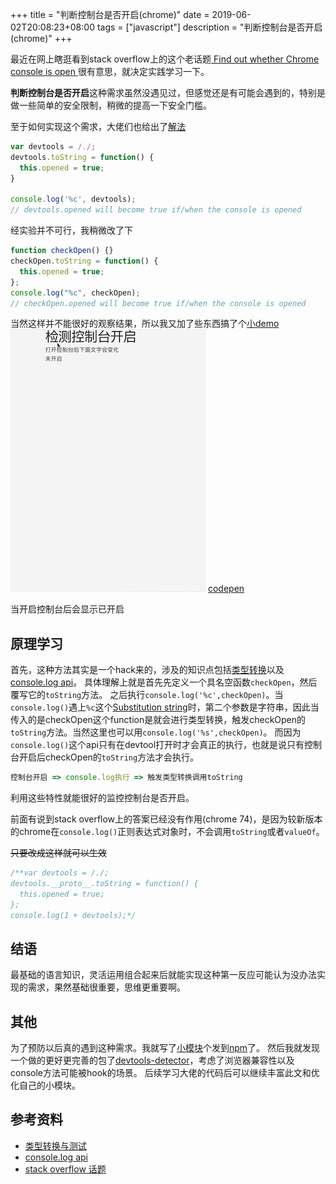 +++
title = "判断控制台是否开启(chrome)"
date = 2019-06-02T20:08:23+08:00
tags = ["javascript"]
description = "判断控制台是否开启(chrome)"
+++

最近在网上瞎逛看到stack overflow上的这个老话题[ Find out whether Chrome console is open ](https://stackoverflow.com/questions/7798748/find-out-whether-chrome-console-is-open/30638226#30638226)很有意思，就决定实践学习一下。

**判断控制台是否开启**这种需求虽然没遇见过，但感觉还是有可能会遇到的，特别是做一些简单的安全限制，稍微的提高一下安全门槛。

至于如何实现这个需求，大佬们也给出了[解法](https://stackoverflow.com/a/7809413)
```js
var devtools = /./;
devtools.toString = function() {
  this.opened = true;
}

console.log('%c', devtools);
// devtools.opened will become true if/when the console is opened
```

经实验并不可行，我稍微改了下
```js
function checkOpen() {}
checkOpen.toString = function() {
  this.opened = true;
};
console.log("%c", checkOpen);
// checkOpen.opened will become true if/when the console is opened
```

当然这样并不能很好的观察结果，所以我又加了些东西搞了个[小demo](https://learn.eon-lee.site/build/detect-console-open/)
![detect-devtool-open.gif](./images/detect-devtool-open.gif)
[codepen](https://codepen.io/3wellh/pen/OYoGNq)

当开启控制台后会显示已开启

## 原理学习

首先，这种方法其实是一个hack来的，涉及的知识点包括[类型转换](https://yanhaijing.com/es5/#102)以及[console.log api](https://developer.mozilla.org/en-US/docs/Web/API/console)。
具体理解上就是首先先定义一个具名空函数`checkOpen`，然后覆写它的`toString`方法。
之后执行`console.log('%c',checkOpen)`。当`console.log()`遇上`%c`这个[Substitution string](https://developer.mozilla.org/en-US/docs/Web/API/console#Outputting_text_to_the_console)时，第二个参数是字符串，因此当传入的是checkOpen这个function是就会进行类型转换，触发checkOpen的`toString`方法。当然这里也可以用`console.log('%s',checkOpen)`。
而因为`console.log()`这个api只有在devtool打开时才会真正的执行，也就是说只有控制台开启后checkOpen的`toString`方法才会执行。
```js
控制台开启 => console.log执行 => 触发类型转换调用toString
```
利用这些特性就能很好的监控控制台是否开启。

前面有说到stack overflow上的答案已经没有作用(chrome 74)，是因为较新版本的chrome在`console.log()`正则表达式对象时，不会调用`toString`或者`valueOf`。

~~只要改成这样就可以生效~~
```js
/**var devtools = /./;
devtools.__proto__.toString = function() {
  this.opened = true;
};
console.log(1 + devtools);*/
```

## 结语
最基础的语言知识，灵活运用组合起来后就能实现这种第一反应可能认为没办法实现的需求，果然基础很重要，思维更重要啊。

## 其他
为了预防以后真的遇到这种需求。我就写了[小模块](https://github.com/eon-lee96/detect-devtool-open)个发到[npm](https://www.npmjs.com/package/@eonlee/detect-devtool-open)了。
然后我就发现一个做的更好更完善的包了[devtools-detector](https://github.com/AEPKILL/devtools-detector)，考虑了浏览器兼容性以及console方法可能被hook的场景。
后续学习大佬的代码后可以继续丰富此文和优化自己的小模块。

## 参考资料
* [类型转换与测试](https://yanhaijing.com/es5/#102)
* [console.log api](https://developer.mozilla.org/en-US/docs/Web/API/console)
* [stack overflow 话题](https://stackoverflow.com/questions/7798748/find-out-whether-chrome-console-is-open/30638226#30638226)
